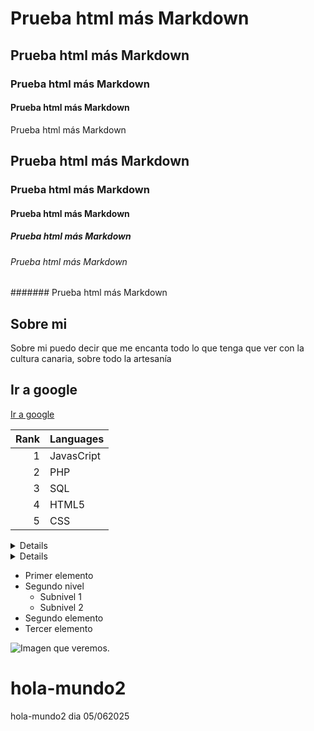 <h1>Prueba html más Markdown</h1>
<h2>Prueba html más Markdown</h2>
<h3>Prueba html más Markdown</h3>
<h4>Prueba html más Markdown</h4
                              
# Prueba html más Markdown 
## Prueba html más Markdown 
### Prueba html más Markdown 
#### Prueba html más Markdown 
##### Prueba html más Markdown 
###### Prueba html más Markdown 
####### Prueba html más Markdown 


## Sobre mi
Sobre mi puedo decir que me encanta todo lo que tenga que ver con la cultura canaria, sobre todo la artesanía


## Ir a google 
[Ir a google](https://www.google.es/)

| Rank | Languages |
|-----:| ----------|
|     1| JavasCript|
|     2| PHP       |
|     3| SQL       |
|     4| HTML5     |
|     5| CSS       |

<details>
  <sumary>Lenguajes utilizados</sumary>
  
| Rank | Languages |
|-----:| ----------|
|     1| JavasCript|
|     2| PHP       |
|     3| SQL       |
|     4| HTML5     |
|     5| CSS       |

</details>
<details>
  <sumary>Listado alumnos</sumary>
  
- Ana
- Isabel 
- J.J.

</details>

- Primer elemento
- Segundo nivel
  - Subnivel 1
  - Subnivel 2
- Segundo elemento
- Tercer elemento  

<picture>
<img
    alt="Imagen que veremos."
    src="https://lantigua21.com/programmer.png"
    style0"width: 200px; height: 200px; "
</picture>

 



# hola-mundo2
hola-mundo2
dia 05/062025
